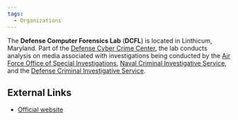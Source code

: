 ```yaml
---
tags:
  - Organizations
---
```

The **Defense Computer Forensics Lab** (**DCFL**) is located in
Linthicum, Maryland. Part of the [Defense Cyber Crime
Center](defense_cyber_crime_center.md), the lab conducts
analysis on media associated with investigations being conducted by the
[Air Force Office of Special
Investigations](air_force_office_of_special_investigations.md),
[Naval Criminal Investigative
Service](naval_criminal_investigative_service.md), and the
[Defense Criminal Investigative
Service](defense_criminal_investigative_service.md).

## External Links

* [Official website](https://www.dc3.mil/)
